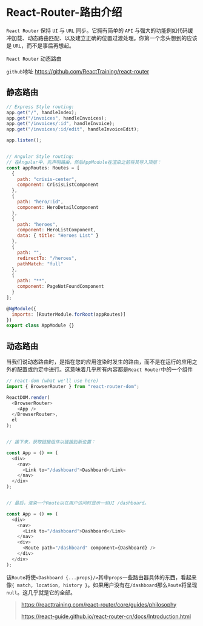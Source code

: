 # React-Router-路由介绍

`React Router` 保持 `UI` 与 `URL` 同步。它拥有简单的 `API` 与强大的功能例如代码缓冲加载、动态路由匹配、以及建立正确的位置过渡处理。你第一个念头想到的应该是 `URL`，而不是事后再想起。

`React Router` 动态路由

`github`地址 <https://github.com/ReactTraining/react-router>

## 静态路由

```js
// Express Style routing:
app.get("/", handleIndex);
app.get("/invoices", handleInvoices);
app.get("/invoices/:id", handleInvoice);
app.get("/invoices/:id/edit", handleInvoiceEdit);

app.listen();


// Angular Style routing:
// 在Angular中，先声明路由，然后AppModule在渲染之前将其导入顶层：
const appRoutes: Routes = [
  {
    path: "crisis-center",
    component: CrisisListComponent
  },
  {
    path: "hero/:id",
    component: HeroDetailComponent
  },
  {
    path: "heroes",
    component: HeroListComponent,
    data: { title: "Heroes List" }
  },
  {
    path: "",
    redirectTo: "/heroes",
    pathMatch: "full"
  },
  {
    path: "**",
    component: PageNotFoundComponent
  }
];

@NgModule({
  imports: [RouterModule.forRoot(appRoutes)]
})
export class AppModule {}

```

## 动态路由

当我们说动态路由时，是指在您的应用渲染时发生的路由，而不是在运行的应用之外的配置或约定中进行。这意味着几乎所有内容都是`React Router`中的一个组件

```js
// react-dom (what we'll use here)
import { BrowserRouter } from "react-router-dom";

ReactDOM.render(
  <BrowserRouter>
    <App />
  </BrowserRouter>,
  el
);


// 接下来，获取链接组件以链接到新位置：

const App = () => (
  <div>
    <nav>
      <Link to="/dashboard">Dashboard</Link>
    </nav>
  </div>
);


// 最后，渲染一个Route以在用户访问时显示一些UI /dashboard。

const App = () => (
  <div>
    <nav>
      <Link to="/dashboard">Dashboard</Link>
    </nav>
    <div>
      <Route path="/dashboard" component={Dashboard} />
    </div>
  </div>
);

```

该`Route`将使`<Dashboard {...props}/>`其中`props`一些路由器具体的东西，看起来像`{ match, location, history }`。如果用户没有在`/dashboard`那么`Route`将呈现`null`。这几乎就是它的全部。

> <https://reacttraining.com/react-router/core/guides/philosophy>
>
> <https://react-guide.github.io/react-router-cn/docs/Introduction.html>